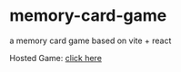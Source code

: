 # memory-card-game
a memory card game based on vite + react

Hosted Game: [click here](https://ahmkhn.github.io/memory-card-game/)
